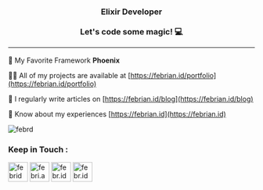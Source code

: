 <h3 align="center">Elixir Developer <br> <br>Let's code some magic! 💻<hr></h3>

<div align="left">

🌱 My Favorite Framework **Phoenix**

👨‍💻 All of my projects are available at [https://febrian.id/portfolio](https://febrian.id/portfolio)

📝 I regularly write articles on [https://febrian.id/blog](https://febrian.id/blog)

📄 Know about my experiences [https://febrian.id](https://febrian.id)
</div>
  <p><img align="center" src="https://github-readme-stats.vercel.app/api/top-langs?username=febrd&show_icons=true&locale=en&layout=compact" alt="febrd" /></p>

  <h3 align="left">Keep in Touch :</h3>

  <p align="left">
    <a href="https://linkedin.com/in/febrid" target="blank"><img src="https://cdn-icons-png.flaticon.com/512/145/145807.png" alt="febrid" height="40" width="40" /></a>
    <a href="https://fb.com/febri.ansah.d" target="blank"><img src="https://cdn-icons-png.flaticon.com/512/2504/2504903.png" alt="febri.ansah.d" height="40" width="40" /></a>
    <a href="https://instagram.com/febr.id" target="blank"><img src="https://cdn-icons-png.flaticon.com/512/1409/1409946.png" alt="febr.id" height="40" width="40" /></a>
    <a href="mailto:halo@febrian.id" target="blank"><img src="https://cdn-icons-png.flaticon.com/512/726/726623.png" alt="febr.id" height="40" width="40" /></a>
  </p>
  

